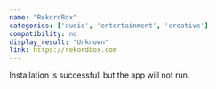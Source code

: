 ```yaml
---
name: "RekordBox"
categories: ['audio', 'entertainment', 'creative']
compatibility: no
display_result: "Unknown"
link: https://rekordbox.com
---
```

Installation is successfull but the app will not run. 
